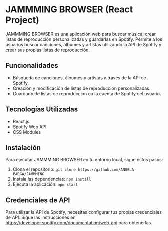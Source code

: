# JAMMMING BROWSER (React Project)

JAMMMING BROWSER es una aplicación web para buscar música, crear listas de reproducción personalizadas y guardarlas en Spotify. Permite a los usuarios buscar canciones, álbumes y artistas utilizando la API de Spotify y crear sus propias listas de reproducción.

## Funcionalidades

- Búsqueda de canciones, álbumes y artistas a través de la API de Spotify.
- Creación y modificación de listas de reproducción personalizadas.
- Guardado de listas de reproducción en la cuenta de Spotify del usuario.

## Tecnologías Utilizadas
- React.js
- Spotify Web API
- CSS Modules

## Instalación
Para ejecutar JAMMMING BROWSER en tu entorno local, sigue estos pasos:
1. Clona el repositorio: `git clone https://github.com/ANGELA-PARGA/JAMMMING`
2. Instala las dependencias: `npm install`
3. Ejecuta la aplicación: `npm start`

## Credenciales de API
Para utilizar la API de Spotify, necesitas configurar tus propias credenciales de API. Sigue las instrucciones en https://developer.spotify.com/documentation/web-api para obtenerlas.
 
